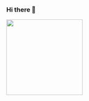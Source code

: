 ### Hi there 👋

<!--
**akhilesh-patel/akhilesh-patel** is a ✨ _special_ ✨ repository because its `README.md` (this file) appears on your GitHub profile.

Here are some ideas to get you started:

- 🔭 I’m currently working on ...
- 🌱 I’m currently learning ...
- 👯 I’m looking to collaborate on ...
- 🤔 I’m looking for help with ...
- 💬 Ask me about ...
- 📫 How to reach me: ...
- 😄 Pronouns: ...
- ⚡ Fun fact: ...
-->
 <img src="https://ih1.redbubble.net/image.2281713785.7800/poster,504x498,f8f8f8-pad,600x600,f8f8f8.jpg" width="200" height="200">
 <marquee><h1><span class="blink"><marquee>Stay Safe and Stay healthy:❤</marquee></span></h1></marquee
